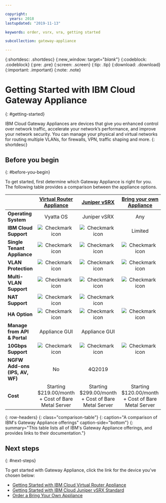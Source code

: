 ```yaml
---

copyright:
  years: 2018
lastupdated: "2019-11-13"

keywords: order, vsrx, vra, getting started

subcollection: gateway-appliance

---
```


{:shortdesc: .shortdesc}
{:new_window: target="_blank_"}
{:codeblock: .codeblock}
{:pre: .pre}
{:screen: .screen}
{:tip: .tip}
{:download: .download}
{:important: .important}
{:note: .note}

# Getting Started with IBM Cloud Gateway Appliance
{: #getting-started}

IBM Cloud Gateway Appliances are devices that give you enhanced control over network traffic, accelerate your network’s performance, and improve your network security. You can manage your physical and virtual networks for routing multiple VLANs, for firewalls, VPN, traffic shaping and more.
{: shortdesc}

## Before you begin
{: #before-you-begin}

To get started, first determine which Gateway Appliance is right for you. The following table provides a comparison between the appliance options.


|        | [Virtual Router Appliance](/docs/infrastructure/virtual-router-appliance) | [Juniper vSRX](/docs/infrastructure/vsrx) |[Bring your own Appliance](/docs/infrastructure/gateway-appliance?topic=gateway-appliance-order-byoa) |
| ------- | :------: | :------: | :------: |
|**Operating System**|Vyatta OS|Juniper vSRX|Any|
|**IBM Cloud Support**|![Checkmark icon](../../icons/checkmark-icon.svg)|![Checkmark icon](../../icons/checkmark-icon.svg)| Limited |
|**Single Tenant Appliance**|![Checkmark icon](../../icons/checkmark-icon.svg)|![Checkmark icon](../../icons/checkmark-icon.svg)|![Checkmark icon](../../icons/checkmark-icon.svg)|
|**VLAN Protection**|![Checkmark icon](../../icons/checkmark-icon.svg)|![Checkmark icon](../../icons/checkmark-icon.svg)|![Checkmark icon](../../icons/checkmark-icon.svg)|
|**Multi-VLAN Support**|![Checkmark icon](../../icons/checkmark-icon.svg)|![Checkmark icon](../../icons/checkmark-icon.svg)|![Checkmark icon](../../icons/checkmark-icon.svg)|
|**NAT Support**|![Checkmark icon](../../icons/checkmark-icon.svg)|![Checkmark icon](../../icons/checkmark-icon.svg)||
|**HA Option**|![Checkmark icon](../../icons/checkmark-icon.svg)|![Checkmark icon](../../icons/checkmark-icon.svg)|![Checkmark icon](../../icons/checkmark-icon.svg)|
|**Manage from API & Portal**|Appliance GUI|Appliance GUI||
|**10Gbps Support**|![Checkmark icon](../../icons/checkmark-icon.svg)|![Checkmark icon](../../icons/checkmark-icon.svg)|![Checkmark icon](../../icons/checkmark-icon.svg)|
|**NGFW Add-ons (IPS, AV, WF)**|No|4Q2019||
|**Cost**| Starting $219.00/month + Cost of Bare Metal Server | Starting $299.00/month + Cost of Bare Metal Server | Starting $120.00/month + Cost of Bare Metal Server |
{: row-headers}
{: class="comparison-table"}
{: caption="A comparison of IBM's Gateway Appliance offerings" caption-side="bottom"}
{: summary="This table lists all of IBM's Gateway Appliance offerings, and provides links to their documentation."}


## Next steps
{: #next-steps}

To get started with Gateway Appliance, click the link for the device you've chosen below:

- [Getting Started with IBM Cloud Virtual Router Appliance](/docs/infrastructure/virtual-router-appliance?topic=virtual-router-appliance-getting-started)
- [Getting Started with IBM Cloud Juniper vSRX Standard](/docs/infrastructure/vsrx?topic=vsrx-getting-started)
- [Order a Bring Your Own Appliance](/docs/infrastructure/gateway-appliance?topic=gateway-appliance-order-byoa)
